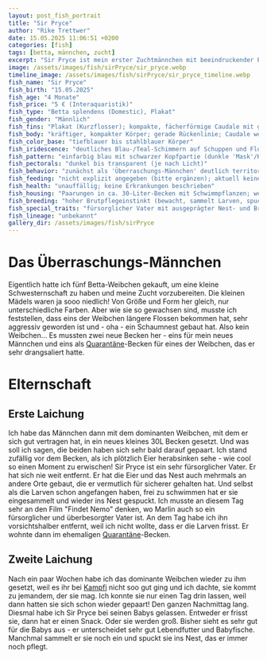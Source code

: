 ```yaml
---
layout: post_fish_portrait
title: "Sir Pryce"
author: "Rike Trettwer"
date: 15.05.2025 11:06:51 +0200
categories: [fish]
tags: [betta, männchen, zucht]
excerpt: "Sir Pryce ist mein erster Zuchtmännchen mit beeindruckender Persönlichkeit."
image: /assets/images/fish/sirPryce/sir_pryce.webp
timeline_image: /assets/images/fish/sirPryce/sir_pryce_timeline.webp
fish_name: "Sir Pryce"
fish_birth: "15.05.2025"
fish_age: "4 Monate"
fish_price: "5 € (Interaquaristik)"
fish_type: "Betta splendens (Domestic), Plakat"
fish_gender: "Männlich"
fish_fins: "Plakat (Kurzflosser); kompakte, fächerförmige Caudale mit geraden Strahlen; Dorsale und Anal moderat; keine Doubletail-/Dumbo-Merkmale"
fish_body: "kräftiger, kompakter Körper; gerade Rückenlinie; Caudale weitgehend symmetrisch"
fish_color_base: "tiefblauer bis stahlblauer Körper"
fish_iridescence: "deutliches Blau-/Teal-Schimmern auf Schuppen und Flossen"
fish_pattern: "einfarbig blau mit schwarzer Kopfpartie (dunkle 'Mask'/Kopfzeichnung); Pelvic/Bauchflossen rot mit teils hellen Spitzen; gelegentlich rote Akzente in den Flossen"
fish_pectorals: "dunkel bis transparent (je nach Licht)"
fish_behavior: "zunächst als 'Überraschungs-Männchen' deutlich territorial; sehr nestaktiv, baut und versetzt Nester; zeigt ausgeprägte Brutpflege"
fish_feeding: "nicht explizit angegeben (bitte ergänzen); aktuell keine Auffälligkeiten berichtet"
fish_health: "unauffällig; keine Erkrankungen beschrieben"
fish_housing: "Paarungen in ca. 30‑Liter‑Becken mit Schwimmpflanzen; wenig Strömung und geschützte Oberflächenbereiche begünstigen Nestbau"
fish_breeding: "hoher Brutpflegeinstinkt (bewacht, sammelt Larven, spuckt ins Nest zurück) – sehr geeignet als Linienvater. Farblich voraussichtlich Blau‑Metallic mit dunkler Kopfzeichnung und roten Pelvics; je nach Partner stark variabel: Mit Sonnenschein (hell + Marble): breite Farbpalette, inkl. hell/weiß, rot und Blau‑Metallic; Marble macht Muster sprunghaft. Mit dunkel‑metallic Weibchen (z. B. Lila, ohne starkes Marble): eher stabilere Blau/Dunkel‑Metallic‑Nachzucht mit dunkler Kopfzeichnung möglich."
fish_special_traits: "fürsorglicher Vater mit ausgeprägter Nest- und Brutpflege; markante Farbkombination (blauer Körper, schwarzer Kopf, rote Pelvics)"
fish_lineage: "unbekannt"
gallery_dir: /assets/images/fish/sirPryce
---
```









# Das Überraschungs-Männchen
Eigentlich hatte ich fünf Betta-Weibchen gekauft, um eine kleine Schwesternschaft zu haben und meine Zucht vorzubereiten.
Die kleinen Mädels waren ja sooo niedlich! Von Größe und Form her gleich, nur unterschiedliche Farben. 
Aber wie sie so gewachsen sind, musste ich feststellen, dass eins der Weibchen längere Flossen bekommen hat, sehr aggressiv geworden ist und - oha - ein Schaumnest gebaut hat. Also kein Weibchen...
Es mussten zwei neue Becken her - eins für mein neues Männchen und eins als [Quarantäne](/tank/2025/09/30/tank_quarantaene)-Becken für eines der Weibchen, das er sehr drangsaliert hatte.
# Elternschaft

## Erste Laichung
Ich habe das Männchen dann mit dem dominanten Weibchen, mit dem er sich gut vertragen hat, in ein neues kleines 30L Becken gesetzt.
Und was soll ich sagen, die beiden haben sich sehr bald darauf gepaart. Ich stand zufällig vor dem Becken, als ich plötzlich Eier herabsinken sehe -  wie cool so einen Moment zu erwischen!
Sir Pryce ist ein sehr fürsorglicher Vater. Er hat sich nie weit entfernt. Er hat die Eier und das Nest auch mehrmals an andere Orte gebaut, die er vermutlich für sicherer gehalten hat. Und selbst als die Larven schon angefangen haben, frei zu schwimmen hat er sie eingesammelt und wieder ins Nest gespuckt.
Ich musste an diesem Tag sehr an den Film "Findet Nemo" denken, wo Marlin auch so ein fürsorglicher und überbesorgter Vater ist.
An dem Tag habe ich ihn vorsichtshalber entfernt, weil ich nicht wollte, dass er die Larven frisst. 
Er wohnte dann im ehemaligen [Quarantäne](/tank/2025/09/30/tank_quarantaene)-Becken.
## Zweite Laichung
Nach ein paar Wochen habe ich das dominante Weibchen wieder zu ihm gesetzt, weil es ihr bei [Kampfi](/fish/2025/09/30/fish_kampfi) nicht soo gut ging und ich dachte, sie kommt zu jemandem, der sie mag.
Ich konnte sie nur einen Tag drin lassen, weil dann hatten sie sich schon wieder gepaart! Den ganzen Nachmittag lang.
Diesmal habe ich Sir Pryce bei seinen Babys gelassen. Entweder er frisst sie, dann hat er einen Snack. Oder sie werden groß. Bisher sieht es sehr gut für die Babys aus - er unterscheidet sehr gut Lebendfutter und Babyfische. Manchmal sammelt er sie noch ein und spuckt sie ins Nest, das er immer noch pflegt.
